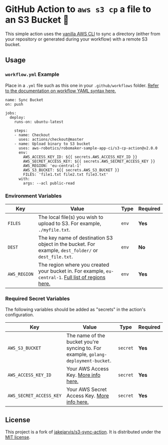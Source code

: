 # GitHub Action to `aws s3 cp` a file to an S3 Bucket 🔄

This simple action uses the [vanilla AWS CLI](https://docs.aws.amazon.com/cli/index.html) to sync a directory (either from your repository or generated during your workflow) with a remote S3 bucket.


## Usage

### `workflow.yml` Example

Place in a `.yml` file such as this one in your `.github/workflows` folder. [Refer to the documentation on workflow YAML syntax here.](https://help.github.com/en/articles/workflow-syntax-for-github-actions)

```
name: Sync Bucket
on: push

jobs:
  deploy:
    runs-on: ubuntu-latest

    steps:
    - name: Checkout
      uses: actions/checkout@master
    - name: Upload binary to S3 bucket
      uses: aws-robotics/robomaker-sample-app-ci/s3-cp-action@v2.0.0
      env:
        AWS_ACCESS_KEY_ID: ${{ secrets.AWS_ACCESS_KEY_ID }}
        AWS_SECRET_ACCESS_KEY: ${{ secrets.AWS_SECRET_ACCESS_KEY }}
        AWS_REGION: 'eu-central-1'
        AWS_S3_BUCKET: ${{ secrets.AWS_S3_BUCKET }}
        FILES: 'file1.txt file2.txt file3.txt'
      with:
        args: --acl public-read
```


### Environment Variables

| Key | Value | Type | Required |
| ------------- | ------------- | ------------- | ------------- |
| `FILES` | The local file(s) you wish to upload to S3. For example, `./myfile.txt`. | `env` | **Yes** |
| `DEST` | The key name of destination S3 object in the bucket. For example, `dest_folder/` or `dest_file.txt`. | `env` | **No** |
| `AWS_REGION` | The region where you created your bucket in. For example, `eu-central-1`. [Full list of regions here.](https://docs.aws.amazon.com/AWSEC2/latest/UserGuide/using-regions-availability-zones.html#concepts-available-regions) | `env` | **Yes** |


### Required Secret Variables

The following variables should be added as "secrets" in the action's configuration.

| Key | Value | Type | Required |
| ------------- | ------------- | ------------- | ------------- |
| `AWS_S3_BUCKET` | The name of the bucket you're syncing to. For example, `golang-deployment-bucket`. | `secret` | **Yes** |
| `AWS_ACCESS_KEY_ID` | Your AWS Access Key. [More info here.](https://docs.aws.amazon.com/general/latest/gr/managing-aws-access-keys.html) | `secret` | **Yes** |
| `AWS_SECRET_ACCESS_KEY` | Your AWS Secret Access Key. [More info here.](https://docs.aws.amazon.com/general/latest/gr/managing-aws-access-keys.html) | `secret` | **Yes** |


## License

This project is a fork of [jakejarvis/s3-sync-action](https://github.com/jakejarvis/s3-sync-action). It is distributed under the [MIT license](LICENSE.md).
